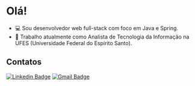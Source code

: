 # Olá!

- :computer: Sou desenvolvedor web full-stack com foco em Java e Spring.
- :school: Trabalho atualmente como Analista de Tecnologia da Informação na UFES (Universidade Federal do Espírito Santo).

## Contatos
[![Linkedin Badge](https://img.shields.io/badge/-LinkedIn-blue?style=flat-square&logo=Linkedin&logoColor=white&link=https://www.linkedin.com/in/antonioeloy)](https://www.linkedin.com/in/antonioeloy)
[![Gmail Badge](https://img.shields.io/badge/-Gmail-c14438?style=flat-square&logo=Gmail&logoColor=white&link=mailto:antonioeloy14@gmail.com)](mailto:antonioeloy14@gmail.com)
